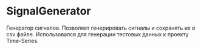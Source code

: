 # SignalGenerator
Генератор сигналов.
Позволяет генерировать сигналы и сохранять их в csv файле.
Использовался для генерации тестовых данных к проекту Time-Series.
